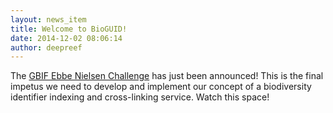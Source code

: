 ```yaml
---
layout: news_item
title: Welcome to BioGUID!
date: 2014-12-02 08:06:14
author: deepreef
---
```


The [GBIF Ebbe Nielsen Challenge] has just been announced! This is the final impetus we need to develop and implement our concept of a biodiversity identifier indexing and cross-linking service. Watch this space!

[GBIF Ebbe Nielsen Challenge]: http://gbif.challengepost.com/